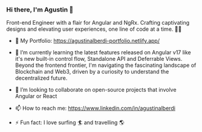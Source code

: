 ### Hi there, I'm Agustin 👋

<!--
**agussalberdi/agussalberdi** is a ✨ _special_ ✨ repository because its `README.md` (this file) appears on your GitHub profile.

Here are some ideas to get you started:

- 🔭 I’m currently working on ...
- 🌱 I’m currently learning ...
- 👯 I’m looking to collaborate on ...
- 🤔 I’m looking for help with ...
- 💬 Ask me about ...
- 📫 How to reach me: ...
- 😄 Pronouns: ...
- ⚡ Fun fact: ...
-->

Front-end Engineer with a flair for Angular and NgRx. Crafting captivating designs and elevating user experiences, one line of code at a time. 🎨✨

- 🔭 My Portfolio: https://agustinalberdi-portfolio.netlify.app/
- 🌱 I’m currently learning the latest features released on Angular v17 like it's new built-in control flow, Standalone API and Deferrable Views. Beyond the frontend frontier, I'm navigating the fascinating landscape of Blockchain and Web3, driven by a curiosity to understand the decentralized future.
- 👯 I’m looking to collaborate on open-source projects that involve Angular or React
- 📫 How to reach me: https://www.linkedin.com/in/agustinalberdi

- ⚡ Fun fact:
I love surfing 🏄 and travelling 🌎


